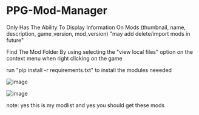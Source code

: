 # PPG-Mod-Manager
Only Has The Ability To Display Information On Mods (thumbnail, name, description, game_version, mod_version) "may add delete/import mods in future"

Find The Mod Folder By using selecting the "view local files" option on the context menu when right clicking on the game 

run "pip install -r requirements.txt" to install the modules neeeded

![image](https://github.com/user-attachments/assets/2eefbdfa-269e-462f-ab97-d0139f880efd)


![image](https://github.com/user-attachments/assets/4fdc57a0-64b2-47e5-b403-7c32e9ebff49)

note: yes this is my modlist and yes you should get these mods
